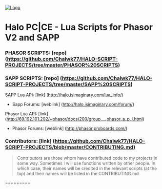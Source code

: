 [![Logo](http://i.imgur.com/0ouykdp.png)](https://github.com/Chalwk77)

# Halo PC|CE - Lua Scripts for Phasor V2 and SAPP

### PHASOR SCRIPTS: [repo] (https://github.com/Chalwk77/HALO-SCRIPT-PROJECTS/tree/master/PHASOR%20SCRIPTS)
### SAPP SCRIPTS: [repo] (https://github.com/Chalwk77/HALO-SCRIPT-PROJECTS/tree/master/SAPP%20SCRIPTS)

SAPP Lua API: [link] (http://halo.isimaginary.com/lua_info/)
* Sapp Forums: [weblink] (http://halo.isimaginary.com/forum/)

Phasor Lua API: [link] (http://69.162.101.202/~phasor/docs/200/group___phasor_a_p_i.html)
* Phasor Forums: [weblink] (http://phasor.proboards.com/)

### Contributors: [link] (https://github.com/Chalwk77/HALO-SCRIPT-PROJECTS/blob/master/CONTRIBUTING.md)
> Contributors are those whom have contributed code to my projects in some way. 
> Sometimes I will use functions written by other people. 
> In which case, their names will be credited in the relevant scripts (at the top) and their names will be listed in the CONTRIBUTING.md


=========
